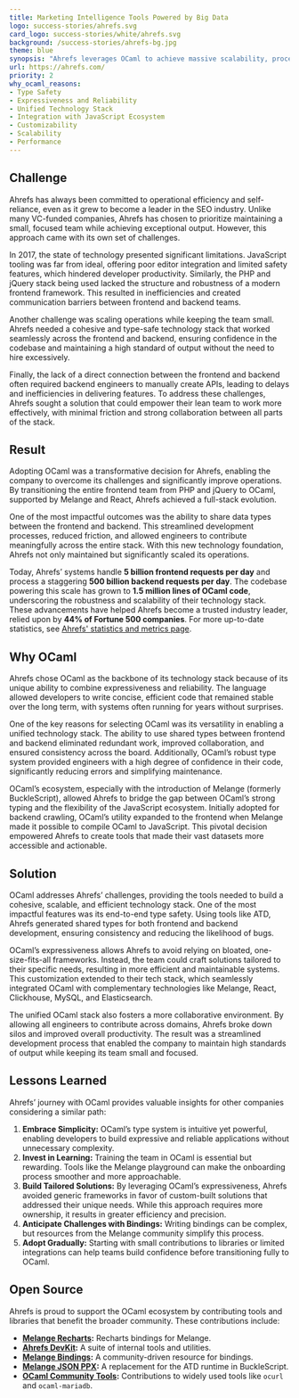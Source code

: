 ```yaml
---
title: Marketing Intelligence Tools Powered by Big Data
logo: success-stories/ahrefs.svg
card_logo: success-stories/white/ahrefs.svg
background: /success-stories/ahrefs-bg.jpg
theme: blue
synopsis: "Ahrefs leverages OCaml to achieve massive scalability, processing billions of daily requests, running the third biggest web crawler in the world, while maintaining a lean, efficient team."
url: https://ahrefs.com/
priority: 2
why_ocaml_reasons:
- Type Safety
- Expressiveness and Reliability
- Unified Technology Stack
- Integration with JavaScript Ecosystem
- Customizability
- Scalability
- Performance
---
```


## Challenge

Ahrefs has always been committed to operational efficiency and self-reliance, even as it grew to become a leader in the SEO industry. Unlike many VC-funded companies, Ahrefs has chosen to prioritize maintaining a small, focused team while achieving exceptional output. However, this approach came with its own set of challenges.

In 2017, the state of technology presented significant limitations. JavaScript tooling was far from ideal, offering poor editor integration and limited safety features, which hindered developer productivity. Similarly, the PHP and jQuery stack being used lacked the structure and robustness of a modern frontend framework. This resulted in inefficiencies and created communication barriers between frontend and backend teams.

Another challenge was scaling operations while keeping the team small. Ahrefs needed a cohesive and type-safe technology stack that worked seamlessly across the frontend and backend, ensuring confidence in the codebase and maintaining a high standard of output without the need to hire excessively.

Finally, the lack of a direct connection between the frontend and backend often required backend engineers to manually create APIs, leading to delays and inefficiencies in delivering features. To address these challenges, Ahrefs sought a solution that could empower their lean team to work more effectively, with minimal friction and strong collaboration between all parts of the stack.

## Result

Adopting OCaml was a transformative decision for Ahrefs, enabling the company to overcome its challenges and significantly improve operations. By transitioning the entire frontend team from PHP and jQuery to OCaml, supported by Melange and React, Ahrefs achieved a full-stack evolution.

One of the most impactful outcomes was the ability to share data types between the frontend and backend. This streamlined development processes, reduced friction, and allowed engineers to contribute meaningfully across the entire stack. With this new technology foundation, Ahrefs not only maintained but significantly scaled its operations.

Today, Ahrefs’ systems handle **5 billion frontend requests per day** and process a staggering **500 billion backend requests per day**. The codebase powering this scale has grown to **1.5 million lines of OCaml code**, underscoring the robustness and scalability of their technology stack. These advancements have helped Ahrefs become a trusted industry leader, relied upon by **44% of Fortune 500 companies**.
For more up-to-date statistics, see [Ahrefs' statistics and metrics page](https://ahrefs.com/big-data).

## Why OCaml

Ahrefs chose OCaml as the backbone of its technology stack because of its unique ability to combine expressiveness and reliability. The language allowed developers to write concise, efficient code that remained stable over the long term, with systems often running for years without surprises.

One of the key reasons for selecting OCaml was its versatility in enabling a unified technology stack. The ability to use shared types between frontend and backend eliminated redundant work, improved collaboration, and ensured consistency across the board. Additionally, OCaml’s robust type system provided engineers with a high degree of confidence in their code, significantly reducing errors and simplifying maintenance.

OCaml’s ecosystem, especially with the introduction of Melange (formerly BuckleScript), allowed Ahrefs to bridge the gap between OCaml’s strong typing and the flexibility of the JavaScript ecosystem. Initially adopted for backend crawling, OCaml’s utility expanded to the frontend when Melange made it possible to compile OCaml to JavaScript. This pivotal decision empowered Ahrefs to create tools that made their vast datasets more accessible and actionable.

## Solution

OCaml addresses Ahrefs’ challenges, providing the tools needed to build a cohesive, scalable, and efficient technology stack. One of the most impactful features was its end-to-end type safety. Using tools like ATD, Ahrefs generated shared types for both frontend and backend development, ensuring consistency and reducing the likelihood of bugs.

OCaml’s expressiveness allows Ahrefs to avoid relying on bloated, one-size-fits-all frameworks. Instead, the team could craft solutions tailored to their specific needs, resulting in more efficient and maintainable systems. This customization extended to their tech stack, which seamlessly integrated OCaml with complementary technologies like Melange, React, Clickhouse, MySQL, and Elasticsearch.

The unified OCaml stack also fosters a more collaborative environment. By allowing all engineers to contribute across domains, Ahrefs broke down silos and improved overall productivity. The result was a streamlined development process that enabled the company to maintain high standards of output while keeping its team small and focused.

## Lessons Learned

Ahrefs’ journey with OCaml provides valuable insights for other companies considering a similar path:

1. **Embrace Simplicity:** OCaml’s type system is intuitive yet powerful, enabling developers to build expressive and reliable applications without unnecessary complexity.
2. **Invest in Learning:** Training the team in OCaml is essential but rewarding. Tools like the Melange playground can make the onboarding process smoother and more approachable.
3. **Build Tailored Solutions:** By leveraging OCaml’s expressiveness, Ahrefs avoided generic frameworks in favor of custom-built solutions that addressed their unique needs. While this approach requires more ownership, it results in greater efficiency and precision.
4. **Anticipate Challenges with Bindings:** Writing bindings can be complex, but resources from the Melange community simplify this process.
5. **Adopt Gradually:** Starting with small contributions to libraries or limited integrations can help teams build confidence before transitioning fully to OCaml.

## Open Source

Ahrefs is proud to support the OCaml ecosystem by contributing tools and libraries that benefit the broader community. These contributions include:

- **[Melange Recharts](https://github.com/ahrefs/melange-recharts):** Recharts bindings for Melange.
- **[Ahrefs DevKit](https://github.com/ahrefs/devkit):** A suite of internal tools and utilities.
- **[Melange Bindings](https://github.com/melange-community/bindings):** A community-driven resource for bindings.
- **[Melange JSON PPX](https://github.com/ahrefs/melange-json-ppx):** A replacement for the ATD runtime in BuckleScript.
- **[OCaml Community Tools](https://github.com/ocaml-community):** Contributions to widely used tools like `ocurl` and `ocaml-mariadb`.
